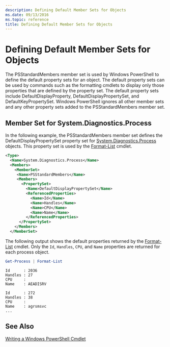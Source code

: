 ```yaml
---
description: Defining Default Member Sets for Objects
ms.date: 09/13/2016
ms.topic: reference
title: Defining Default Member Sets for Objects
---
```

# Defining Default Member Sets for Objects

The PSStandardMembers member set is used by Windows PowerShell to define the default property sets for an object. The default property sets can be used by commands such as the formatting cmdlets to display only those properties that are defined by the property set. The default property sets include DefaultDisplayProperty, DefaultDisplayPropertySet, and DefaultKeyPropertySet. Windows PowerShell ignores all other member sets and any other property sets added to the PSStandardMembers member set.

## Member Set for System.Diagnostics.Process

In the following example, the PSStandardMembers member set defines the DefaultDisplayPropertySet property set for [System.Diagnostics.Process](/dotnet/api/System.Diagnostics.Process) objects. This property set is used by the [Format-List](/powershell/module/Microsoft.PowerShell.Utility/Format-List) cmdlet.

```xml
<Type>
  <Name>System.Diagnostics.Process</Name>
  <Members>
    <MemberSet>
     <Name>PSStandardMembers</Name>
     <Members>
       <PropertySet>
         <Name>DefaultDisplayPropertySet</Name>
         <ReferencedProperties>
           <Name>Id</Name>
           <Name>Handles</Name>
           <Name>CPU</Name>
           <Name>Name</Name>
         </ReferencedProperties>
      </PropertySet>
    </Members>
  </MemberSet>
```

The following output shows the default properties returned by the [Format-List](/powershell/module/Microsoft.PowerShell.Utility/Format-List) cmdlet. Only the `Id`, `Handles`, `CPU`, and `Name` properties are returned for each process object.

```powershell
Get-Process | Format-List
```

```output
Id      : 2036
Handles : 27
CPU     :
Name    : AEADISRV

Id      : 272
Handles : 38
CPU     :
Name    : agrsmsvc
...
```

## See Also

[Writing a Windows PowerShell Cmdlet](./writing-a-windows-powershell-cmdlet.md)
